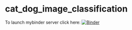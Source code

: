 # cat_dog_image_classification

To launch mybinder server click here: [![Binder](https://mybinder.org/badge.svg)](https://mybinder.org/v2/gh/Migal/cat_dog_image_classification/master)
